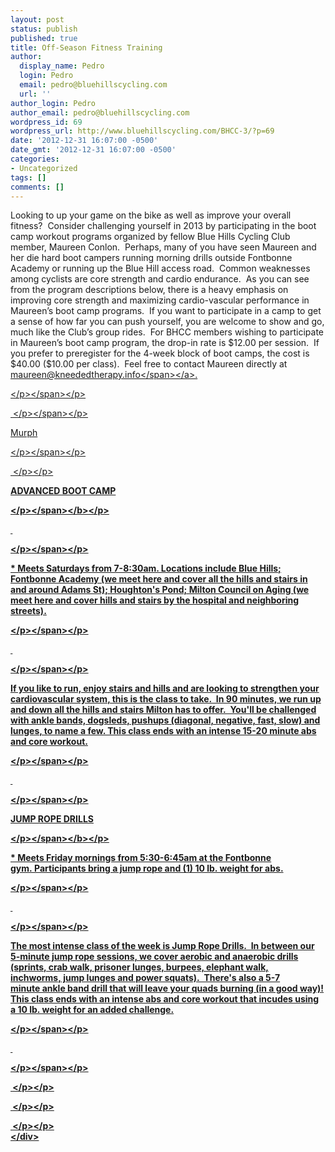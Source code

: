 ```yaml
---
layout: post
status: publish
published: true
title: Off-Season Fitness Training
author:
  display_name: Pedro
  login: Pedro
  email: pedro@bluehillscycling.com
  url: ''
author_login: Pedro
author_email: pedro@bluehillscycling.com
wordpress_id: 69
wordpress_url: http://www.bluehillscycling.com/BHCC-3/?p=69
date: '2012-12-31 16:07:00 -0500'
date_gmt: '2012-12-31 16:07:00 -0500'
categories:
- Uncategorized
tags: []
comments: []
---
```

<div>
<p><span>Looking to up your game on the bike as well as improve your overall fitness?&nbsp; Consider challenging yourself in 2013 by participating in the boot camp workout programs organized by fellow Blue Hills Cycling Club member, Maureen Conlon.&nbsp; Perhaps, many of you have seen Maureen and her die hard boot campers running morning drills outside Fontbonne Academy or running up the Blue Hill access road.&nbsp; Common weaknesses among cyclists are core strength and cardio endurance.&nbsp; As you can see from the program descriptions below, there is a heavy emphasis on improving core strength and maximizing cardio-vascular performance in Maureen&rsquo;s boot camp programs.&nbsp; If you want to participate in a camp to get a sense of how far you can push yourself, you are welcome to show and go, much like the Club&rsquo;s group rides.&nbsp; For BHCC members wishing to participate in Maureen&rsquo;s boot camp program, the drop-in rate is $12.00 per session.&nbsp; If you prefer to preregister for the 4-week block of boot camps, the cost is $40.00 ($10.00 per class).&nbsp; Feel free to contact Maureen directly at <a href="mailto:maureen@kneededtherapy.info"><span>maureen@kneededtherapy.info<&#47;span><&#47;a>.
<p><&#47;p><&#47;span><&#47;p></p>
<p><span>
<p>&nbsp;<&#47;p><&#47;span><&#47;p></p>
<p><span>Murph
<p><&#47;p><&#47;span><&#47;p></p>
<p>
<p>&nbsp;<&#47;p><&#47;p></p>
<p><b><span>ADVANCED BOOT CAMP
<p><&#47;p><&#47;span><&#47;b><&#47;p></p>
<p><span>&nbsp;
<p><&#47;p><&#47;span><&#47;p></p>
<p><span>* Meets Saturdays from 7-8:30am. Locations include Blue Hills; Fontbonne Academy (we meet here and cover all the hills and&nbsp;stairs&nbsp;in and around Adams St); Houghton's Pond; Milton Council on Aging (we meet here and cover hills and stairs by the hospital and neighboring streets).
<p><&#47;p><&#47;span><&#47;p></p>
<p><span>&nbsp;
<p><&#47;p><&#47;span><&#47;p></p>
<p><span>If you like to run, enjoy stairs and hills and are looking to strengthen your cardiovascular system, this is the class to take.&nbsp; In 90 minutes, we&nbsp;run up and down all the hills and stairs Milton has to offer.&nbsp; You'll be challenged with ankle bands, dogsleds, pushups (diagonal, negative, fast, slow) and lunges, to name a few. This class ends with an intense 15-20 minute&nbsp;abs and core workout.
<p><&#47;p><&#47;span><&#47;p></p>
<p><span>&nbsp;
<p><&#47;p><&#47;span><&#47;p></p>
<p><b><span>JUMP ROPE DRILLS
<p><&#47;p><&#47;span><&#47;b><&#47;p></p>
<p><span>* Meets Friday mornings from 5:30-6:45am at the Fontbonne gym.&nbsp;Participants bring a jump rope and&nbsp;(1) 10 lb. weight for abs.
<p><&#47;p><&#47;span><&#47;p></p>
<p><span>&nbsp;
<p><&#47;p><&#47;span><&#47;p></p>
<p><span>The most intense class of the week is Jump Rope Drills.&nbsp; In between our 5-minute&nbsp;jump rope sessions, we cover aerobic and anaerobic drills (sprints, crab walk, prisoner lunges, burpees, elephant walk, inchworms,&nbsp;jump lunges and power squats).&nbsp; There's also a&nbsp;5-7 minute&nbsp;ankle band drill that will leave your quads burning (in a good way)! This class ends with an intense abs and core workout that incudes&nbsp;using a 10 lb. weight for an added challenge.
<p><&#47;p><&#47;span><&#47;p></p>
<p><span>&nbsp;
<p><&#47;p><&#47;span><&#47;p></p>
<p>
<p>&nbsp;<&#47;p><&#47;p></p>
<p>
<p>&nbsp;<&#47;p><&#47;p></p>
<p>
<p>&nbsp;<&#47;p><&#47;p><br />
<&#47;div></p>
